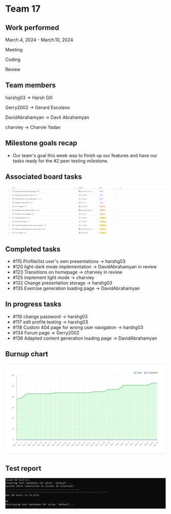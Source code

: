 # Team 17

## Work performed

March.4, 2024 - March.10, 2024

Meeting

Coding

Review

## Team members

harshg03 -> Harsh Gill

Gerry2002 -> Gerard Escolano

DavidAbrahamyan -> Davit Abrahamyan

charviey -> Charvie Yadav

## Milestone goals recap

- Our team's goal this week was to finish up our features and have our tasks ready for the #2 peer testing milestone.        

## Associated board tasks

![Screenshot](images/ProjectBoardScreenshotWeek21.png)

## Completed tasks
 
- #115 Profile/list user's own presentations -> harshg03
- #120 light-dark mode implementation -> DavidAbrahamyan in review
- #123 Transitions on homepage -> charviey in review
- #125 implement light mode -> charviey 
- #132 Change presentation storage -> harshg03
- #135 Exercise generation loading page -> DavidAbrahamyan

## In progress tasks

- #116 change password -> harshg03
- #117 edit profile testing -> harshg03 
- #118 Custom 404 page for wrong user navigation -> harshg03
- #134 Forum page -> Gerry2002
- #136 Adapted content generation loading page -> DavidAbrahamyan


## Burnup chart

![Screenshot](images/burnupchartweek21.png)

## Test report

![Screenshot](images/TestsPassingWeek16.png) 
